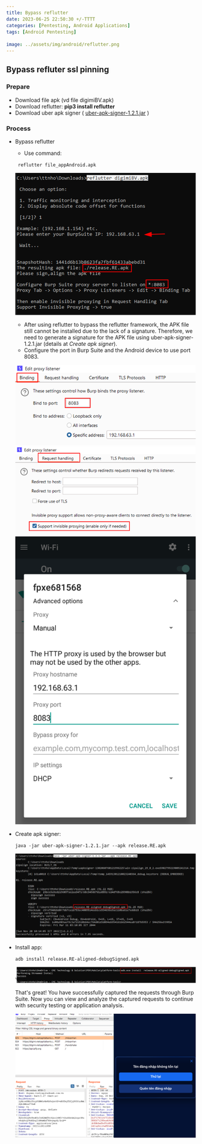 ```yaml
---
title: Bypass reflutter 
date: 2023-06-25 22:50:30 +/-TTTT
categories: [Pentesting, Android Applications]
tags: [Android Pentesting] 

image: ../assets/img/android/reflutter.png
---
```


## Bypass refluter ssl pinning
### Prepare
- Download file apk (vd file digimiBV.apk)
- Download reflutter: 
	**pip3 install reflutter**
- Download uber apk signer ( [uber-apk-signer-1.2.1.jar](https://github.com/patrickfav/uber-apk-signer/releases/download/v1.2.1/uber-apk-signer-1.2.1.jar) )
### Process
- Bypass reflutter
	- Use command: 
    
    ```shell
     reflutter file_appAndroid.apk
    ```
   
	
	![](/assets/img/android/refluterRun.png)
	
	- After using reflutter to bypass the reflutter framework, the APK file still cannot be installed due to the lack of a signature. Therefore, we need to generate a signature for the APK file using uber-apk-signer-1.2.1.jar (details at *Create apk signer*).
	- Configure the port in Burp Suite and the Android device to use port 8083.
	
	![](/assets/img/android/Pasted%20image%2020221121092422.png)
	![](/assets/img/android/Pasted%20image%2020221121092451.png)
	![](/assets/img/android/Pasted%20image%2020221121092506.png)
	
- Create apk signer:

    ```shell
    java -jar uber-apk-signer-1.2.1.jar --apk release.RE.apk
    ```
	![](/assets/img/android/Pasted%20image%2020221121092520.png)

- Install app: 

    ```shell
    adb install release.RE-aligned-debugSigned.apk
    ```
	
	![](/assets/img/android/Pasted%20image%2020221121092544.png)
	
	That's great! You have successfully captured the requests through Burp Suite. Now you can view and analyze the captured requests to continue with security testing or application analysis.
	
	![](/assets/img/android/Pasted%20image%2020221121092559.png)